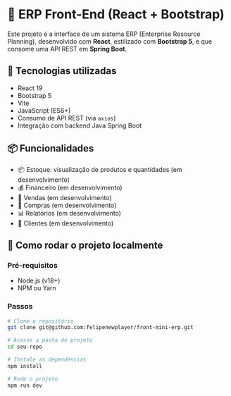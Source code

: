 # 🧩 ERP Front-End (React + Bootstrap)

Este projeto é a interface de um sistema ERP (Enterprise Resource Planning), desenvolvido com **React**, estilizado com **Bootstrap 5**, e que consome uma API REST em **Spring Boot**.

## 🚀 Tecnologias utilizadas

- React 19
- Bootstrap 5
- Vite
- JavaScript (ES6+)
- Consumo de API REST (via `axios`)
- Integração com backend Java Spring Boot

## 📦 Funcionalidades

- 📦 Estoque: visualização de produtos e quantidades (em desenvolvimento)
- 💰 Financeiro (em desenvolvimento)
- 🚚 Vendas (em desenvolvimento)
- 🛒 Compras (em desenvolvimento)
- 📊 Relatórios (em desenvolvimento)
- 🤝 Clientes (em desenvolvimento)

## 🔧 Como rodar o projeto localmente

### Pré-requisitos

- Node.js (v18+)
- NPM ou Yarn

### Passos

```bash
# Clone o repositório
git clone git@github.com:felipenewplayer/front-mini-erp.git

# Acesse a pasta do projeto
cd seu-repo

# Instale as dependências
npm install

# Rode o projeto
npm run dev
